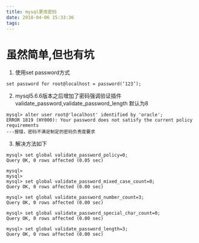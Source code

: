 ```yaml
---
title: mysql更改密码
date: 2018-04-06 15:33:36
tags:
---
```

# 虽然简单,但也有坑

 1. 使用set password方式

```
set password for root@localhost = password(‘123’); 
```
 2. mysql5.6.6版本之后增加了密码强调验证插件validate_password,validate_password_length 默认为8
```
mysql> alter user root@'localhost' identified by 'oracle';
ERROR 1819 (HY000): Your password does not satisfy the current policy requirements
---报错，密码不满足制定的密码负责度要求
```
 3. 解决方法如下
  ```
 mysql> set global validate_password_policy=0;  
Query OK, 0 rows affected (0.05 sec)  
  
mysql>   
mysql>   
mysql> set global validate_password_mixed_case_count=0;  
Query OK, 0 rows affected (0.00 sec)  
  
mysql> set global validate_password_number_count=3;  
Query OK, 0 rows affected (0.00 sec)  
  
mysql> set global validate_password_special_char_count=0;  
Query OK, 0 rows affected (0.00 sec)  
  
mysql> set global validate_password_length=3;  
Query OK, 0 rows affected (0.00 sec)  
```
    



